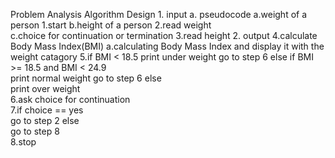 Problem Analysis                                                                                      Algorithm Design
      1. input                                                                                          a. pseudocode
         a.weight of a person                                                                              1.start
         b.height of a person                                                                              2.read weight  
         c.choice for continuation or termination                                                          3.read height
      2. output                                                                                            4.calculate Body Mass Index(BMI)
         a.calculating Body Mass Index and display it with the weight catagory                             5.if BMI < 18.5
                                                                                                                          print under weight
                                                                                                                          go to step 6
                                                                                                              else if BMI >= 18.5 and BMI < 24.9            
                                                                                                                                                print normal weight
                                                                                                                                                 go to step 6
                                                                                                              else            
                                                                                                                  print over weight        
                                                                                                           6.ask choice for continuation           
                                                                                                           7.if choice == yes             
                                                                                                                             go to step 2
                                                                                                              else            
                                                                                                                  go to step 8        
                                                                                                            8.stop              
                                                                                                                          
                                                                                                                          
                                                                                                                        
                                                                                                                          
                                                                                                                          
                                                                                                                          

















































































































                                                   

